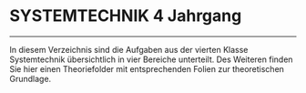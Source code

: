 # SYSTEMTECHNIK 4 Jahrgang
---

In diesem Verzeichnis sind die Aufgaben aus der vierten Klasse Systemtechnik übersichtlich in vier Bereiche unterteilt. Des Weiteren finden Sie hier einen Theoriefolder mit entsprechenden Folien zur theoretischen Grundlage.
